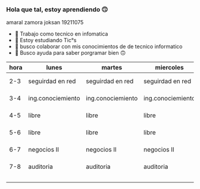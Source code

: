 ### Hola que tal, estoy aprendiendo 🙃


amaral zamora joksan 19211075

- 🔭 Trabajo como tecnico en infomatica 
- 🌱 Estoy estudiando Tic°s 
- 👯 busco colaborar con mis conocimientos de de tecnico informatico
- 🤔 Busco ayuda para saber porgramar bien 🙃

| hora  | lunes             | martes            | miercoles         | jueves            | viernes    |   |   |   |   |
|-------|-------------------|-------------------|-------------------|-------------------|------------|---|---|---|---|
| 2-3   | seguirdad en red  | seguirdad en red  | seguirdad en red  | seguirdad en red  | sin clase  |   |   |   |   |
| 3-4   | ing.conociemiento | ing.conociemiento | ing.conociemiento | ing.conociemiento | sin clase  |   |   |   |   |
| 4-5   | libre             | libre             | libre             | libre             | sin clase  |   |   |   |   |
| 5-6   | libre             | libre             | libre             | libre             | sin clase  |   |   |   |   |
| 6-7   | negocios II       | negocios II       | negocios II       | negocios II       | sin clase  |   |   |   |   |
| 7-8   | auditoria         | auditoria         | auditoria         | auditoria         | sin clase  |   |   |   |   |
|       |                   |                   |                   |                   |            |   |   |   |   |
|       |                   |                   |                   |                   |            |   |   |   |   |
|       |                   |                   |                   |                   |            |   |   |   |   |


